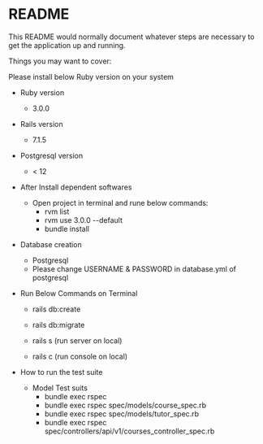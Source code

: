 # README

This README would normally document whatever steps are necessary to get the
application up and running.

Things you may want to cover:

Please install below Ruby version on your system

* Ruby version
    - 3.0.0
* Rails version
    - 7.1.5
* Postgresql version
    - < 12
* After Install dependent softwares
    - Open project in terminal and rune below commands:
        - rvm list
        - rvm use 3.0.0 --default
        - bundle install

* Database creation
    - Postgresql
    - Please change USERNAME & PASSWORD in database.yml of postgresql

* Run Below Commands on Terminal
    - rails db:create
    - rails db:migrate

    - rails s (run server on local)
    - rails c (run console on local)

* How to run the test suite
    - Model Test suits
        - bundle exec rspec
        - bundle exec rspec spec/models/course_spec.rb
        - bundle exec rspec spec/models/tutor_spec.rb
        - bundle exec rspec spec/controllers/api/v1/courses_controller_spec.rb
